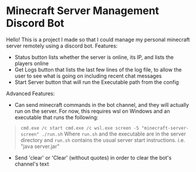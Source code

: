 # Minecraft Server Management Discord Bot

Hello! This is a project I made so that I could manage my personal minecraft server remotely using a discord bot.
Features:
* Status button lists whether the server is online, its IP, and lists the players online
* Get Logs button that lists the last few lines of the log file, to allow the user to see what is going on including recent chat messages
* Start Server button that will run the Executable path from the config

Advanced Features:
* Can send minecraft commands in the bot channel, and they will actually run on the server. 
For now, this requires wsl on Windows and an executable that runs the following:
> ```cmd.exe /c start cmd.exe /c wsl.exe screen -S "minecraft-server-screen" ./run.sh``` 
Where `run.sh` and the executable are in the server directory and `run.sh` contains the usual server start instructions. i.e. "java server.jar" 

* Send 'clear' or 'Clear' (without quotes) in order to clear the bot's channel's text
